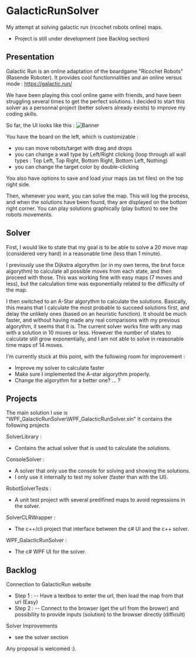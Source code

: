 # GalacticRunSolver

My attempt at solving galactic run (ricochet robots online) maps.
- Project is still under development (see Backlog section)

## Presentation

Galactic Run is an online adaptation of the boardgame "Ricochet Robots" (Rasende Roboter).
It provides cool functionnalities and an online versus mode : https://galactic.run/

We have been playing this cool online game with friends, and have been struggling several times to get the perfect solutions.
I decided to start this solver as a personnal project (better solvers already exists) to improve my coding skills.

So far, the UI looks like this : 
![Banner](https://github.com/TheArtyMorty/GalacticRunSolver/Documentation/ReadMe_Global.png)

You have the board on the left, which is customizable :
- you can move robots/target with drag and drops
- you can change a wall type by Left/Right clicking (loop through all wall types : Top Left, Top Right, Bottom Right, Bottom Left, Nothing)
- you can change the target color by double-clicking 

You also have options to save and load your maps (as txt files) on the top right side.

Then, whenever you want, you can solve the map.
This will log the process, and when the solutions have been found, they are displayed on the bottom right corner.
You can play solutions graphically (play button) to see the robots movements.

## Solver

First, I would like to state that my goal is to be able to solve a 20 move map (considered very hard) in a reasonable time (less than 1 minute).

I previously use the Dijkstra algorythm (or in my own terms, the brut force algorythm) to calculate all possible moves from each state, and then proceed with those.
This was working fine with easy maps (7 moves and less), but the calculation time was exponentially related to the difficulty of the map.

I then switched to an A-Star algorythm to calculate the solutions.
Basically, this means that I calculate the most probable to succeed solutions first, and delay the unlikely ones (based on an heuristic function).
It should be much faster, and without having made any real comparisons with my previous algorythm, it seems that it is. 
The current solver works fine with any map with a solution in 10 moves or less.
However the number of states to calculate still grow exponentially, and I am not able to solve in reasonable time maps of 14 moves.

I'm currently stuck at this point, with the following room for improvement :
- Improve my solver to calculate faster
- Make sure I implemented the A-star algorythm properly. 
- Change the algorythm for a better one?
... ?

## Projects

The main solution I use is "WPF_GalacticRunSolver\WPF_GalacticRunSolver.sln"
It contains the following projects 

SolverLibrary :
- Contains the actual solver that is used to calculate the solutions. 

ConsoleSolver : 
- A solver that only use the console for solving and showing the solutions.
- I only use it internally to test my solver (faster than with the UI).

RobotSolverTests :
- A unit test project with several predifined maps to avoid regressions in the solver.

SolverCLRWrapper :
- The c++/cli project that interface between the c# UI and the c++ solver.

WPF_GalacticRunSolver :
- The c# WPF UI for the solver. 

## Backlog

Connection to GalacticRun website
- Step 1 : 
-- Have a textbox to enter the url, then load the map from that url (Easy)
- Step 2 :
-- Connect to the browser (get the url from the brower) and possibility to provide inputs (solution) to the browser directly (difficult)

Solver Improvements
- see the solver section

Any proposal is welcomed :).
